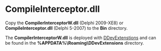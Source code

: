 # CompileInterceptor.dll

Copy the **CompilerInterceptorW.dll** (Delphi 2009-XE8) or **CompileInterceptor.dll** (Delphi 5-2007) to the **Bin** directory.

The **CompilerInterceptorW.dll** is deployed with [DDevExtenstions](http://andy.jgknet.de/ddev) and can be found in the **%APPDATA%\Roaming\DDevExtensions** directory.
